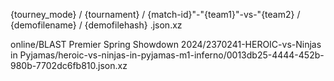 
{tourney_mode} / {tournament} / {match-id}"-"{team1}"-vs-"{team2} / {demofilename} / {demofilehash} .json.xz

online/BLAST Premier Spring Showdown 2024/2370241-HEROIC-vs-Ninjas in Pyjamas/heroic-vs-ninjas-in-pyjamas-m1-inferno/0013db25-4444-452b-980b-7702dc6fb810.json.xz
